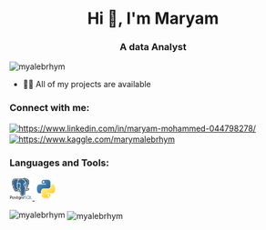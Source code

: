 <h1 align="center">Hi 👋, I'm Maryam</h1>
<h3 align="center">A data Analyst</h3>

<p align="left"> <img src="https://komarev.com/ghpvc/?username=myalebrhym&label=Profile%20views&color=0e75b6&style=flat" alt="myalebrhym" /> </p>

- 👨‍💻 All of my projects are available

<h3 align="left">Connect with me:</h3>
<p align="left">
<a href="https://linkedin.com/in/https://www.linkedin.com/in/maryam-mohammed-044798278/" target="blank"><img align="center" src="https://raw.githubusercontent.com/rahuldkjain/github-profile-readme-generator/master/src/images/icons/Social/linked-in-alt.svg" alt="https://www.linkedin.com/in/maryam-mohammed-044798278/" height="30" width="40" /></a>
<a href="https://kaggle.com/https://www.kaggle.com/marymalebrhym" target="blank"><img align="center" src="https://raw.githubusercontent.com/rahuldkjain/github-profile-readme-generator/master/src/images/icons/Social/kaggle.svg" alt="https://www.kaggle.com/marymalebrhym" height="30" width="40" /></a>
</p>

<h3 align="left">Languages and Tools:</h3>
<p align="left"> <a href="https://www.postgresql.org" target="_blank" rel="noreferrer"> <img src="https://raw.githubusercontent.com/devicons/devicon/master/icons/postgresql/postgresql-original-wordmark.svg" alt="postgresql" width="40" height="40"/> </a> <a href="https://www.python.org" target="_blank" rel="noreferrer"> <img src="https://raw.githubusercontent.com/devicons/devicon/master/icons/python/python-original.svg" alt="python" width="40" height="40"/> </a> </p>

<p><img align="left" src="https://github-readme-stats.vercel.app/api/top-langs?username=myalebrhym&show_icons=true&locale=en&layout=compact" alt="myalebrhym" /></p>

<p>&nbsp;<img align="center" src="https://github-readme-stats.vercel.app/api?username=myalebrhym&show_icons=true&locale=en" alt="myalebrhym" /></p>
